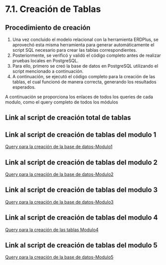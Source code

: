 # 7.1. Creación de Tablas

## Procedimiento de creación

1. Una vez concluido el modelo relacional con la herramienta ERDPlus, se aprovechó esta misma herramienta para generar automáticamente el script SQL necesario para crear las tablas correspondientes.
2. Posteriormente, se verificó y validó el código completo antes de realizar pruebas locales en PostgreSQL.
3. Para ello, primero se creó la base de datos en PostgreSQL utilizando el script mencionado a continuación.
4. A continuación, se ejecutó el código completo para la creación de las tablas, el cual funcionó de manera correcta, generando los resultados esperados.

A continuación se proporciona los enlaces de todos los queries de cada modulo, como el query completo de todos los módulos

## Link al script de creación total de tablas

## Link al script de creación de tablas del modulo 1
[Query para la creación de la base de datos-Modulo1](../Scripts/Modulo1_CreacionTablas.sql)
## Link al script de creación de tablas del modulo 2
[Query para la creación de la base de datos-Modulo2](../Scripts/Modulo2_CreacionTablas.sql)

## Link al script de creación de tablas del modulo 3
[Query para la creación de la base de datos-Modulo3](../Scripts/Modulo3_CreacionTablas.sql)

## Link al script de creación de tablas del modulo 4
[Query para la creación de las tablas Modulo4](../Scripts/Modulo4_CreacionTablas.sql)
## Link al script de creación de tablas del modulo 5
[Query para la creación de la base de datos-Modulo5](../Scripts/creacioninventario.sql)
